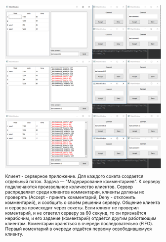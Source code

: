 ![Screenshot](1.PNG)
![Screenshot](2.PNG)
![Screenshot](3.PNG)

Клиент - серверное приложение. Для каждого сокета создается отдельный поток.
Задача — "Модерирование комментариев".
К серверу подключаются произвольное количество клиентов. Сервер распределяет среди клиентов комментарии, клиенты должны их проверять (Accept - принять комментарий, Deny - отклонить комментарий), и сообщить о своём решении серверу. Общение клиента и сервера происходит через сокеты. Если клиент не проверил коментарий, и не ответил серверу за 60 секунд, то он признаётся нерабочим, и его задание (коментарий) отдаётся другим работающим клиентам. Коментарии храняться в очереди последовательно (FIFO). Первый коментарий в очереди отдаётся первому освободившемуся клиенту.
